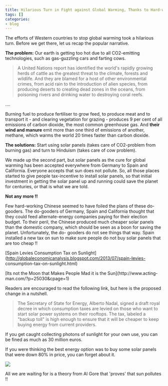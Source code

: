 ```yaml
---
title: Hilarious Turn in Fight against Global Warming, Thanks to Hard-working Chinese
tags: []
categories:
- blog
---
```

The efforts of Western countries to stop global warming took a hilarious turn.
Before we get there, let us recap the popular narrative.
<!--more-->

**The problem:** Our earth is getting too hot due to all CO2-emitting technologies, such as gas-guzzling cars and farting cows. 

> A United Nations report has identified the world's rapidly growing herds of
cattle as the greatest threat to the climate, forests and wildlife. And they
are blamed for a host of other environmental crimes, from acid rain to the
introduction of alien species, from producing deserts to creating dead zones
in the oceans, from poisoning rivers and drinking water to destroying coral
reefs.

....

Burning fuel to produce fertiliser to grow feed, to produce meat and to
transport it - and clearing vegetation for grazing - produces 9 per cent of
all emissions of carbon dioxide, the most common greenhouse gas. And **their
wind and manure** emit more than one third of emissions of another, methane,
which warms the world 20 times faster than carbon dioxide.

**The solutions:** Start using solar panels (takes care of CO2-problem from burning gas) and turn to Hinduism (takes care of cow problem). 

We made up the second part, but solar panels as the cure for global warming
has been accepted everywhere from Germany to Spain and California. Everyone
accepts that sun does not pollute. So, all those places started to give people
tax-incentive to install solar panels, so that initial investment in getting
the solar panel up and running could save the planet for centuries, or that is
what we are told.

**Not any more !!**

Few hard-working Chinese seemed to have foiled the plans of these do-gooders.
The do-gooders of Germany, Spain and California thought that they could feed
alternate-energy companies paying for their election budget. To their peril,
the Chinese produced much cheaper solar panels than the domestic company,
which should be seen as a boon for saving the planet. Unfortunately, the do-
gooders do not see things that way. Spain installed a new tax on sun to make
sure people do not buy solar panels that are too cheap !!

[Spain Levies Consumption Tax on
Sunlight](http://globaleconomicanalysis.blogspot.com/2013/07/spain-levies-
consumption-tax-on-sunlight.html)

[Its not the Moon that Makes People Mad it is the Sun](http://www.acting-
man.com/?p=25030&cpage=1)

Readers are encouraged to read the following link, but here is the proposed
change in a nutshell.

> The Secretary of State for Energy, Alberto Nadal, signed a draft royal
decree in which consumption taxes are levied on those who want to start solar
power systems on their rooftops. The tax, labeled a "backup toll" is high
enough to ensure that it will be cheaper to keep buying energy from current
providers.

If you get caught collecting photons of sunlight for your own use, you can be
fined as much as 30 million euros.

If you were thinking the best energy option was to buy some solar panels that
were down 80% in price, you can forget about it.

![](http://images2.layoutsparks.com/1/239278/sad-sun-face-eerie.jpg)

All we are waiting for is a theory from Al Gore that 'proves' that sun
pollutes !!

